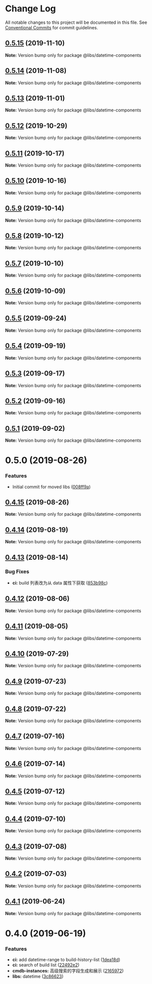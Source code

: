 # Change Log

All notable changes to this project will be documented in this file.
See [Conventional Commits](https://conventionalcommits.org) for commit guidelines.

## [0.5.15](https://git.easyops.local/anyclouds/next-libs/compare/@libs/datetime-components@0.5.14...@libs/datetime-components@0.5.15) (2019-11-10)

**Note:** Version bump only for package @libs/datetime-components

## [0.5.14](https://git.easyops.local/anyclouds/next-libs/compare/@libs/datetime-components@0.5.13...@libs/datetime-components@0.5.14) (2019-11-08)

**Note:** Version bump only for package @libs/datetime-components

## [0.5.13](https://git.easyops.local/anyclouds/next-libs/compare/@libs/datetime-components@0.5.12...@libs/datetime-components@0.5.13) (2019-11-01)

**Note:** Version bump only for package @libs/datetime-components

## [0.5.12](https://git.easyops.local/anyclouds/next-libs/compare/@libs/datetime-components@0.5.11...@libs/datetime-components@0.5.12) (2019-10-29)

**Note:** Version bump only for package @libs/datetime-components

## [0.5.11](https://git.easyops.local/anyclouds/next-libs/compare/@libs/datetime-components@0.5.10...@libs/datetime-components@0.5.11) (2019-10-17)

**Note:** Version bump only for package @libs/datetime-components

## [0.5.10](https://git.easyops.local/anyclouds/next-libs/compare/@libs/datetime-components@0.5.9...@libs/datetime-components@0.5.10) (2019-10-16)

**Note:** Version bump only for package @libs/datetime-components

## [0.5.9](https://git.easyops.local/anyclouds/next-libs/compare/@libs/datetime-components@0.5.8...@libs/datetime-components@0.5.9) (2019-10-14)

**Note:** Version bump only for package @libs/datetime-components

## [0.5.8](https://git.easyops.local/anyclouds/next-libs/compare/@libs/datetime-components@0.5.7...@libs/datetime-components@0.5.8) (2019-10-12)

**Note:** Version bump only for package @libs/datetime-components

## [0.5.7](https://git.easyops.local/anyclouds/next-libs/compare/@libs/datetime-components@0.5.6...@libs/datetime-components@0.5.7) (2019-10-10)

**Note:** Version bump only for package @libs/datetime-components

## [0.5.6](https://git.easyops.local/anyclouds/next-libs/compare/@libs/datetime-components@0.5.5...@libs/datetime-components@0.5.6) (2019-10-09)

**Note:** Version bump only for package @libs/datetime-components

## [0.5.5](https://git.easyops.local/anyclouds/next-libs/compare/@libs/datetime-components@0.5.4...@libs/datetime-components@0.5.5) (2019-09-24)

**Note:** Version bump only for package @libs/datetime-components

## [0.5.4](https://git.easyops.local/anyclouds/next-libs/compare/@libs/datetime-components@0.5.3...@libs/datetime-components@0.5.4) (2019-09-19)

**Note:** Version bump only for package @libs/datetime-components

## [0.5.3](https://git.easyops.local/anyclouds/next-libs/compare/@libs/datetime-components@0.5.2...@libs/datetime-components@0.5.3) (2019-09-17)

**Note:** Version bump only for package @libs/datetime-components

## [0.5.2](https://git.easyops.local/anyclouds/next-libs/compare/@libs/datetime-components@0.5.1...@libs/datetime-components@0.5.2) (2019-09-16)

**Note:** Version bump only for package @libs/datetime-components

## [0.5.1](https://git.easyops.local/anyclouds/next-libs/compare/@libs/datetime-components@0.5.0...@libs/datetime-components@0.5.1) (2019-09-02)

**Note:** Version bump only for package @libs/datetime-components

# 0.5.0 (2019-08-26)

### Features

- Initial commit for moved libs ([008ff9a](https://git.easyops.local/anyclouds/brick-next/commits/008ff9a))

## [0.4.15](https://git.easyops.local/anyclouds/brick-next/compare/@libs/datetime-components@0.4.14...@libs/datetime-components@0.4.15) (2019-08-26)

**Note:** Version bump only for package @libs/datetime-components

## [0.4.14](https://git.easyops.local/anyclouds/brick-next/compare/@libs/datetime-components@0.4.13...@libs/datetime-components@0.4.14) (2019-08-19)

**Note:** Version bump only for package @libs/datetime-components

## [0.4.13](https://git.easyops.local/anyclouds/brick-next/compare/@libs/datetime-components@0.4.12...@libs/datetime-components@0.4.13) (2019-08-14)

### Bug Fixes

- **ci:** build 列表改为从 data 属性下获取 ([853b98c](https://git.easyops.local/anyclouds/brick-next/commits/853b98c))

## [0.4.12](https://git.easyops.local/anyclouds/brick-next/compare/@libs/datetime-components@0.4.11...@libs/datetime-components@0.4.12) (2019-08-06)

**Note:** Version bump only for package @libs/datetime-components

## [0.4.11](https://git.easyops.local/anyclouds/brick-next/compare/@libs/datetime-components@0.4.10...@libs/datetime-components@0.4.11) (2019-08-05)

**Note:** Version bump only for package @libs/datetime-components

## [0.4.10](https://git.easyops.local/anyclouds/brick-next/compare/@libs/datetime-components@0.4.9...@libs/datetime-components@0.4.10) (2019-07-29)

**Note:** Version bump only for package @libs/datetime-components

## [0.4.9](https://git.easyops.local/anyclouds/brick-next/compare/@libs/datetime-components@0.4.8...@libs/datetime-components@0.4.9) (2019-07-23)

**Note:** Version bump only for package @libs/datetime-components

## [0.4.8](https://git.easyops.local/anyclouds/brick-next/compare/@libs/datetime-components@0.4.7...@libs/datetime-components@0.4.8) (2019-07-22)

**Note:** Version bump only for package @libs/datetime-components

## [0.4.7](https://git.easyops.local/anyclouds/brick-next/compare/@libs/datetime-components@0.4.6...@libs/datetime-components@0.4.7) (2019-07-16)

**Note:** Version bump only for package @libs/datetime-components

## [0.4.6](https://git.easyops.local/anyclouds/brick-next/compare/@libs/datetime-components@0.4.5...@libs/datetime-components@0.4.6) (2019-07-14)

**Note:** Version bump only for package @libs/datetime-components

## [0.4.5](https://git.easyops.local/anyclouds/brick-next/compare/@libs/datetime-components@0.4.4...@libs/datetime-components@0.4.5) (2019-07-12)

**Note:** Version bump only for package @libs/datetime-components

## [0.4.4](https://git.easyops.local/anyclouds/brick-next/compare/@libs/datetime-components@0.4.3...@libs/datetime-components@0.4.4) (2019-07-10)

**Note:** Version bump only for package @libs/datetime-components

## [0.4.3](https://git.easyops.local/anyclouds/brick-next/compare/@libs/datetime-components@0.4.2...@libs/datetime-components@0.4.3) (2019-07-08)

**Note:** Version bump only for package @libs/datetime-components

## [0.4.2](https://git.easyops.local/anyclouds/brick-next/compare/@libs/datetime-components@0.4.1...@libs/datetime-components@0.4.2) (2019-07-03)

**Note:** Version bump only for package @libs/datetime-components

## [0.4.1](https://git.easyops.local/anyclouds/brick-next/compare/@libs/datetime-components@0.4.0...@libs/datetime-components@0.4.1) (2019-06-24)

**Note:** Version bump only for package @libs/datetime-components

# 0.4.0 (2019-06-19)

### Features

- **ci:** add datetime-range to build-history-list ([1dea18d](https://git.easyops.local/anyclouds/brick-next/commits/1dea18d))
- **ci:** search of build list ([22492e2](https://git.easyops.local/anyclouds/brick-next/commits/22492e2))
- **cmdb-instances:** 高级搜索的字段生成和展示 ([2165972](https://git.easyops.local/anyclouds/brick-next/commits/2165972))
- **libs:** datetime ([3c86623](https://git.easyops.local/anyclouds/brick-next/commits/3c86623))
